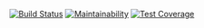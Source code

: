 [![Build Status](https://travis-ci.org/bukharovev/calculator.svg?branch=master)](https://travis-ci.org/bukharovev/calculator)
[![Maintainability](https://api.codeclimate.com/v1/badges/b6fecb321d77b3c5bea2/maintainability)](https://codeclimate.com/github/bukharovev/calculator/maintainability)
[![Test Coverage](https://api.codeclimate.com/v1/badges/b6fecb321d77b3c5bea2/test_coverage)](https://codeclimate.com/github/bukharovev/calculator/test_coverage)